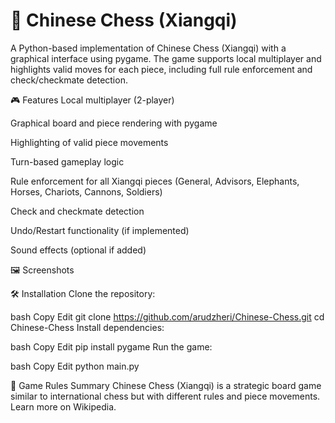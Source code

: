 # 🏯 Chinese Chess (Xiangqi)
A Python-based implementation of Chinese Chess (Xiangqi) with a graphical interface using pygame. The game supports local multiplayer and highlights valid moves for each piece, including full rule enforcement and check/checkmate detection.

🎮 Features
Local multiplayer (2-player)

Graphical board and piece rendering with pygame

Highlighting of valid piece movements

Turn-based gameplay logic

Rule enforcement for all Xiangqi pieces (General, Advisors, Elephants, Horses, Chariots, Cannons, Soldiers)

Check and checkmate detection

Undo/Restart functionality (if implemented)

Sound effects (optional if added)

🖼️ Screenshots

🛠️ Installation
Clone the repository:

bash
Copy
Edit
git clone https://github.com/arudzheri/Chinese-Chess.git
cd Chinese-Chess
Install dependencies:

bash
Copy
Edit
pip install pygame
Run the game:

bash
Copy
Edit
python main.py

🧠 Game Rules Summary
Chinese Chess (Xiangqi) is a strategic board game similar to international chess but with different rules and piece movements. Learn more on Wikipedia.
